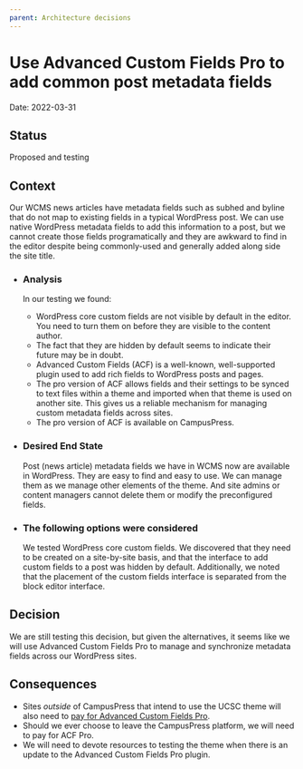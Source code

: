 ```yaml
---
parent: Architecture decisions
---
```


# Use Advanced Custom Fields Pro to add common post metadata fields

Date: 2022-03-31

## Status

Proposed and testing

## Context

Our WCMS news articles have metadata fields such as subhed and byline that do not map to existing fields in a typical WordPress post. We can use native WordPress metadata fields to add this information to a post, but we cannot create those fields programatically and they are awkward to find in the editor despite being commonly-used and generally added along side the site title.

- ### Analysis

  In our testing we found:

  - WordPress core custom fields are not visible by default in the editor. You need to turn them on before they are visible to the content author.
  - The fact that they are hidden by default seems to indicate their future may be in doubt.
  - Advanced Custom Fields (ACF) is a well-known, well-supported plugin used to add rich fields to WordPress posts and pages.
  - The pro version of ACF allows fields and their settings to be synced to text files within a theme and imported when that theme is used on another site. This gives us a reliable mechanism for managing custom metadata fields across sites.
  - The pro version of ACF is available on CampusPress.

- ### Desired End State

  Post (news article) metadata fields we have in WCMS now are available in WordPress. They are easy to find and easy to use. We can manage them as we manage other elements of the theme. And site admins or content managers cannot delete them or modify the preconfigured fields.

- ### The following options were considered

  We tested WordPress core custom fields. We discovered that they need to be created on a site-by-site basis, and that the interface to add custom fields to a post was hidden by default. Additionally, we noted that the placement of the custom fields interface is separated from the block editor interface.

## Decision

We are still testing this decision, but given the alternatives, it seems like we will use Advanced Custom Fields Pro to manage and synchronize metadata fields across our WordPress sites.

## Consequences

- Sites _outside_ of CampusPress that intend to use the UCSC theme will also need to [pay for Advanced Custom Fields Pro](https://www.advancedcustomfields.com/pro/#pricing-table).
- Should we ever choose to leave the CampusPress platform, we will need to pay for ACF Pro.
- We will need to devote resources to testing the theme when there is an update to the Advanced Custom Fields Pro plugin.
